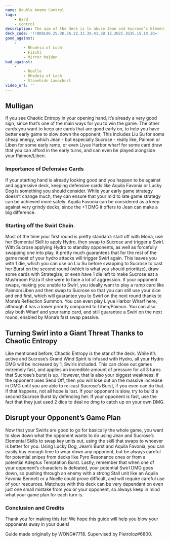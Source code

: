 ```yaml
---
name: Double Anemo Control
tags:
    - Hard
    - Control
description: The aim of the deck is to abuse Jean and Sucrose’s Elemental Skills to disrupt your opponent’s gameplan and use Swirls to deal consistent damage to all the enemy characters. Stop the opponent from doing what they want, and you will eventually win thanks to Swirl DMG, thanks to Sucrose’s Talent card. 
deck_code: '!!0K0L06.2V.3K.3A.2Z.3J.3X.41.3B.1Z.2N2I.3G3S.15.1X.2O='
good_against:
    -
        - Rhodeia of Loch
        - Fischl
        - Mirror Maiden
bad_against:
    -
        - Noelle
        - Rhodeia of Loch
        - Stonehide Lawachurl
video_url: ''
---
```

 
## Mulligan
<CardRow :cards= "['Chaotic Entropy', 'Liben', 'Liu Su', 'Paimon', 'Liyue Harbor Wharf']"></CardRow>
If you see Chaotic Entropy in your opening hand, it’s already a very good sign, since that’s one of the main ways for you to win the game. The other cards you want to keep are cards that are good early on, to help you have better early game to slow down the opponent, This includes Liu Su for some cheap energy, which Jean - but especially Sucrose - really like, Paimon or Liben for some early ramp, or even Liyue Harbor wharf for some card draw that you can afford in the early turns, and can even be played alongside your Paimon/Liben. 

### Importance of Defensive Cards
<CardFan :cards="['Lucky Dog's Silver Circlet', 'Aquila Favonia']"></CardFan>
If your starting hand is already looking good and you happen to be against and aggressive deck, keeping defensive cards like Aquila Favonia or Lucky Dog is something you should consider. While your early game strategy doesn’t change much, they can ensure that your mid to late game strategy can be achieved more safely.  Aquila Favonia can be considered as a keep against very grindy decks, since the +1 DMG it offers to Jean can make a big difference.

### Starting off the Swirl Chain.
 Most of the time your first round is pretty standard: start off with Mona, use her Elemental Skill to apply Hydro, then swap to Sucrose and trigger a Swirl. With Sucrose applying Hydro to standby opponents, as well as forcefully swapping one into play, it pretty much guarantees that for the rest of the game most of your hydro attacks will trigger Swirl again. This leaves you with 1 die, which you can use on Liu Su before swapping to Sucrose to cast her Burst on the second round (which is what you should prioritize), draw some cards with Strategize, or even have 1 die left to make Sucrose eat a Mushroom Pizza if she were to face a lot of aggression. If your opponent swaps, making you unable to Swirl, you ideally want to play a ramp card like Paimon/Liben and then swap to Sucrose so that you can still use your dice and end first, which will guarantee you to Swirl on the next round thanks to Mona’s Reflection Summon. You can even play Liyue Harbor Wharf here, although it has a lower priority compared to Liben/Paimon. You can also play both Wharf and your ramp card, and still guarantee a Swirl on the next round, enabled by Mona’s fast swap passive.
 
## Turning Swirl into a Giant Threat Thanks to Chaotic Entropy
<CardRow :cards="['Chaotic Entropy']"></CardRow>

Like mentioned before, Chaotic Entropy is the star of the deck. While it’s active and Sucrose’s Grand Wind Spirit is infused with Hydro, all your Hydro DMG will be increased by 1, Swirls included. This can close out games extremely fast, and applies an incredible amount of pressure for all 3 turns that Sucrose’s burst is up. However, that is also your biggest weakness: if the opponent uses Send Off, then you will lose out on the massive increase in DMG until you are able to re-cast Sucrose’s Burst, if you even can do that. If that happens, not all hope is lost. If your opponent is slow, try to build a second Sucrose Burst by defending her. If your opponent is fast, use the fact that they just used 2 dice to deal no dmg to catch up on your own DMG. 

 
## Disrupt your Opponent’s Game Plan
Now that your Swirls are good to go for basically the whole game, you want to slow down what the opponent wants to do using Jean and Sucrose’s Elemental Skills to swap key units out, using the skill that swaps to whoever is better for you. Using Lucky Dog, Jean’s Burst and Aquila Favonia, you can easily buy enough time to wear down any opponent, but be always careful for potential snipes from decks like Pyro Resonance ones or from a potential Adeptus Temptation Burst. Lastly, remember that when one of your opponent’s characters is defeated, your potential Swirl DMG goes down, so pushing through an enemy with a strong Stall unit like an Aquila Favonia Bennett or a Noelle could prove difficult, and will require careful use of your resources. Matchups with this deck can be very dependant on even just one small mistake from you or your opponent, so always keep in mind what your game plan for each turn is.

### Conclusion and Credits
Thank you for making this far! We hope this guide will help you blow your opponents away in your duels!

Guide made originally by WONG#7718.
Supervised by Pietroloz#6800.